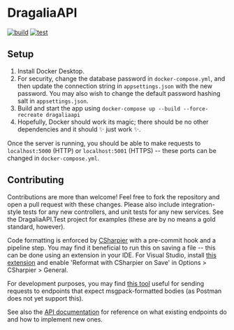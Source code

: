 # DragaliaAPI

[![build](https://github.com/SapiensAnatis/DragaliaAPI/actions/workflows/build.yml/badge.svg?branch=master)](https://github.com/SapiensAnatis/DragaliaAPI/actions/workflows/build.yml)
[![test](https://github.com/SapiensAnatis/DragaliaAPI/actions/workflows/test.yml/badge.svg)](https://github.com/SapiensAnatis/DragaliaAPI/actions/workflows/test.yml)

## Setup

1. Install Docker Desktop.
2. For security, change the database password in `docker-compose.yml`, and then update the connection string in `appsettings.json` with the new password. You may also wish to change the default password hashing salt in `appsettings.json`.
3. Build and start the app using `docker-compose up --build --force-recreate dragaliaapi`
4. Hopefully, Docker should work its magic; there should be no other dependencies and it should ✨ just work ✨.

Once the server is running, you should be able to make requests to `localhost:5000` (HTTP) or `localhost:5001` (HTTPS) -- these ports can be changed in `docker-compose.yml`.

## Contributing

Contributions are more than welcome! Feel free to fork the repository and open a pull request with these changes. Please also include integration-style tests for any new controllers, and unit tests for any new services. See the DragaliaAPI.Test project for examples (these are by no means a gold standard, however).

Code formatting is enforced by [CSharpier](https://csharpier.com/) with a pre-commit hook and a pipeline step. You may find it beneficial to run this on saving a file -- this can be done using an extension in your IDE. For Visual Studio, install [this extension](https://marketplace.visualstudio.com/items?itemName=csharpier.CSharpier) and enable 'Reformat with CSharpier on Save' in Options > CSharpier > General.

For development purposes, you may find [this tool](https://gist.github.com/SapiensAnatis/e76f067aad0ac425c9f9008db94e143c) useful for sending requests to endpoints that expect msgpack-formatted bodies (as Postman does not yet support this).

See also the [API documentation](https://dragalia-api-docs.readthedocs.io/en/latest/) for reference on what existing endpoints do and how to implement new ones.
